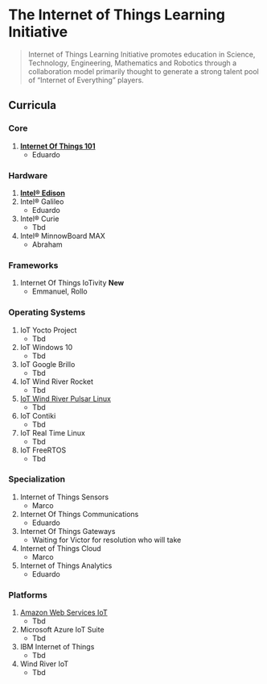 The Internet of Things Learning Initiative
==

> Internet of Things Learning Initiative promotes education in Science, Technology, Engineering, Mathematics and Robotics through a collaboration model primarily thought to generate a strong talent pool of “Internet of Everything” players.

## Curricula

### Core
1. [**Internet Of Things 101**](https://theiotlearninginitiative.gitbooks.io/internetofthings101/)
   - Eduardo

### Hardware
1. [**Intel® Edison**](https://theiotlearninginitiative.gitbooks.io/inteledison/)
2. Intel® Galileo
   - Eduardo
3. Intel® Curie
   - Tbd
4. Intel® MinnowBoard MAX
   - Abraham

### Frameworks
1. Internet Of Things IoTivity **New**
   - Emmanuel, Rollo

### Operating Systems
1. IoT Yocto Project
   - Tbd
2. IoT Windows 10
   - Tbd
3. IoT Google Brillo
   - Tbd
4. IoT Wind River Rocket
   - Tbd
5. [IoT Wind River Pulsar Linux](https://theiotlearninginitiative.gitbooks.io/iotwindriverpulsarlinux/content/)
   - Tbd
6. IoT Contiki
   - Tbd
7. IoT Real Time Linux  
   - Tbd
7. IoT FreeRTOS  
   - Tbd

### Specialization
1. Internet of Things Sensors
   - Marco
2. Internet Of Things Communications
   - Eduardo
3. Internet Of Things Gateways
   -  Waiting for Victor for resolution who will take
4. Internet of Things Cloud
   - Marco
5. Internet of Things Analytics
   - Eduardo

### Platforms

1. [Amazon Web Services IoT](https://theiotlearninginitiative.gitbooks.io/amazonwebservicesiot/content/)
   - Tbd
3. Microsoft Azure IoT Suite
   - Tbd
4. IBM Internet of Things
   - Tbd
5. Wind River IoT
   - Tbd